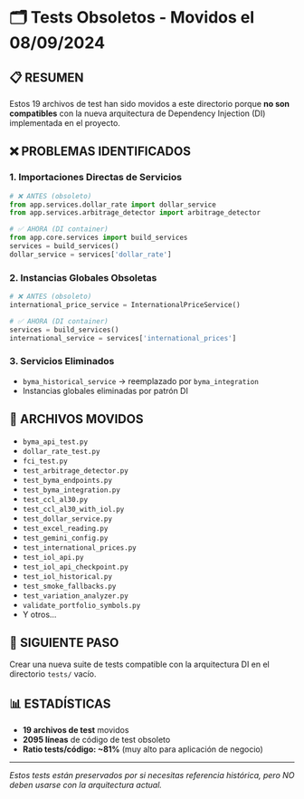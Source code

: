 # 🗂️ Tests Obsoletos - Movidos el 08/09/2024

## 📋 **RESUMEN**
Estos 19 archivos de test han sido movidos a este directorio porque **no son compatibles** con la nueva arquitectura de Dependency Injection (DI) implementada en el proyecto.

## ❌ **PROBLEMAS IDENTIFICADOS**

### **1. Importaciones Directas de Servicios**
```python
# ❌ ANTES (obsoleto)
from app.services.dollar_rate import dollar_service
from app.services.arbitrage_detector import arbitrage_detector

# ✅ AHORA (DI container)
from app.core.services import build_services
services = build_services()
dollar_service = services['dollar_rate']
```

### **2. Instancias Globales Obsoletas**
```python
# ❌ ANTES (obsoleto)
international_price_service = InternationalPriceService()

# ✅ AHORA (DI container)
services = build_services()
international_service = services['international_prices']
```

### **3. Servicios Eliminados**
- `byma_historical_service` → reemplazado por `byma_integration`
- Instancias globales eliminadas por patrón DI

## 📁 **ARCHIVOS MOVIDOS**
- `byma_api_test.py`
- `dollar_rate_test.py`
- `fci_test.py`
- `test_arbitrage_detector.py`
- `test_byma_endpoints.py`
- `test_byma_integration.py`
- `test_ccl_al30.py`
- `test_ccl_al30_with_iol.py`
- `test_dollar_service.py`
- `test_excel_reading.py`
- `test_gemini_config.py`
- `test_international_prices.py`
- `test_iol_api.py`
- `test_iol_api_checkpoint.py`
- `test_iol_historical.py`
- `test_smoke_fallbacks.py`
- `test_variation_analyzer.py`
- `validate_portfolio_symbols.py`
- Y otros...

## 🔄 **SIGUIENTE PASO**
Crear una nueva suite de tests compatible con la arquitectura DI en el directorio `tests/` vacío.

## 📊 **ESTADÍSTICAS**
- **19 archivos de test** movidos
- **2095 líneas** de código de test obsoleto
- **Ratio tests/código: ~81%** (muy alto para aplicación de negocio)

---
*Estos tests están preservados por si necesitas referencia histórica, pero NO deben usarse con la arquitectura actual.*
